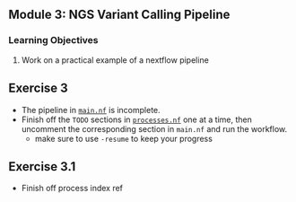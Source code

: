 ## Module 3: NGS Variant Calling Pipeline

### Learning Objectives
1. Work on a practical example of a nextflow pipeline

## **Exercise 3**
* The pipeline in [`main.nf`](main.nf) is incomplete. 
* Finish off the `TODO` sections in [`processes.nf`](processes.nf) one at a time, then uncomment the corresponding section in `main.nf` and run the workflow.
    * make sure to use `-resume` to keep your progress

## **Exercise 3.1**
* Finish off process index ref